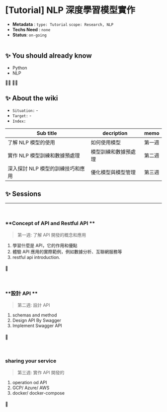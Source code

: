# [Tutorial] NLP 深度學習模型實作

- **Metadata** : `type: Tutorial` `scope: Research, NLP` 
- **Techs Need** : `none`
- **Status**: `on-going`
<br/><br/>

## ✨ You should already know
- Python 
- NLP

👩‍💻 👨‍💻

## ✨ About the wiki
- `Situation:` -
- `Target:` -
- `Index:`

| Sub title | decription | memo |
| ------ | ------ | ------ |
| 了解 NLP 模型的使用 | 如何使用模型 | 第一週 |
| 實作 NLP 模型訓練和數據預處理| 模型訓練和數據預處理 | 第二週 |
| 深入探討 NLP 模型的訓練技巧和應用 | 優化模型與模型管理 | 第三週 |






## ✨ Sessions

---
<br>

### **Concept of API and Restful API **
> 第一週: 了解 API 開發的概念和應用
1. 學習什麼是 API，它的作用和優點
2. 體驗 API 應用的實際範例，例如數據分析、互聯網服務等
3. restful api introduction.

####  📝 
<br>


### **設計 API **
> 第二週: 設計 API 
1. schemas and method
2. Design API By Swagger
3. Implement Swagger API




####  📝 

<br>


### **sharing your service**
> 第三週: 實作 API 開發的
1. operation od API
2. GCP/ Azure/ AWS
3. docker/ docker-compose





####  📝 

<br>
